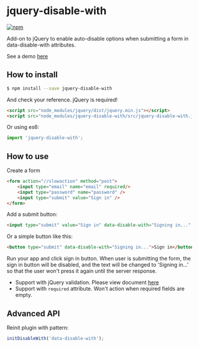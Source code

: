 # jquery-disable-with

[![npm](https://img.shields.io/npm/v/jquery-disable-with.svg?style=flat)](https://www.npmjs.com/package/jquery-disable-with)

Add-on to jQuery to enable auto-disable options when submitting a form in data-disable-with attributes.

See a demo [here](https://developer.aiursoft.com/Samples/DisableWithForm)

## How to install

```bash
$ npm install --save jquery-disable-with
```

And check your reference. jQuery is required!

```html
<script src="node_modules/jquery/dist/jquery.min.js"></script>
<script src="node_modules/jquery-disable-with/src/jquery-disable-with.js"></script>
```

Or using es6:

```javascript
import 'jquery-disable-with';
```

## How to use

Create a form

```html
<form action="//slowaction" method="post">
    <input type="email" name="email" required/>
    <input type="password" name="password" />
    <input type="submit" value="Sign in" />
</form>
```

Add a submit button:

```html
<input type="submit" value="Sign in" data-disable-with="Signing in..." />
```

Or a simple button like this:

```html
<button type="submit" data-disable-with="Signing in...">Sign in</button>
```

Run your app and click sign in button. When user is submitting the form, the sign in button will be disabled, and the text will be changed to 'Signing in...' so that the user won't press it again until the server response.

* Support with jQuery validation. Please view document [here](https://github.com/jquery-validation/jquery-validation)
* Support with `required` attribute. Won't action when required fields are empty.

## Advanced API

Reinit plugin with pattern:

```javascript
initDisableWith('data-disable-with');
```